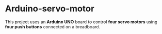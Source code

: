 # Arduino-servo-motor
This project uses an **Arduino UNO** board to control **four servo motors** using **four push buttons** connected on a breadboard.
